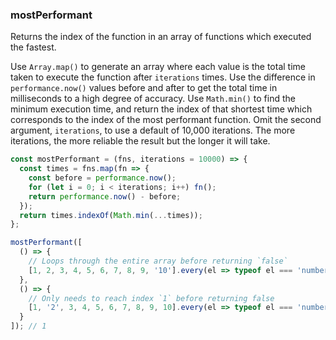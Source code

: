 ### mostPerformant

Returns the index of the function in an array of functions which executed the fastest.

Use `Array.map()` to generate an array where each value is the total time taken to execute the function
after `iterations` times. Use the difference in `performance.now()` values before and after to get the total time
in milliseconds to a high degree of accuracy.
Use `Math.min()` to find the minimum execution time, and return the index of that shortest time which
corresponds to the index of the most performant function. Omit the second argument, `iterations`, to use a default of 10,000 iterations. The more iterations, the more reliable the result but the longer it will take.

```js
const mostPerformant = (fns, iterations = 10000) => {
  const times = fns.map(fn => {
    const before = performance.now();
    for (let i = 0; i < iterations; i++) fn();
    return performance.now() - before;
  });
  return times.indexOf(Math.min(...times));
};
```

```js
mostPerformant([
  () => {
    // Loops through the entire array before returning `false`
    [1, 2, 3, 4, 5, 6, 7, 8, 9, '10'].every(el => typeof el === 'number')
  },
  () => {
    // Only needs to reach index `1` before returning false
    [1, '2', 3, 4, 5, 6, 7, 8, 9, 10].every(el => typeof el === 'number')
  }
]); // 1
```

